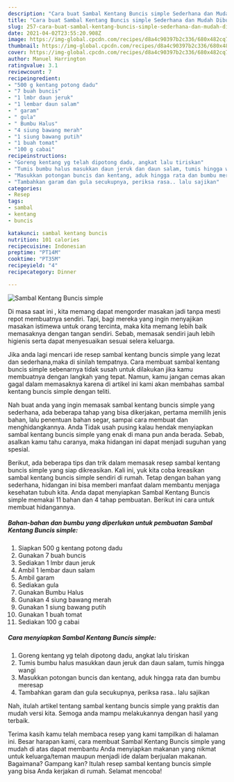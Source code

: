 ```yaml
---
description: "Cara buat Sambal Kentang Buncis simple Sederhana dan Mudah Dibuat"
title: "Cara buat Sambal Kentang Buncis simple Sederhana dan Mudah Dibuat"
slug: 257-cara-buat-sambal-kentang-buncis-simple-sederhana-dan-mudah-dibuat
date: 2021-04-02T23:55:20.908Z
image: https://img-global.cpcdn.com/recipes/d8a4c90397b2c336/680x482cq70/sambal-kentang-buncis-simple-foto-resep-utama.jpg
thumbnail: https://img-global.cpcdn.com/recipes/d8a4c90397b2c336/680x482cq70/sambal-kentang-buncis-simple-foto-resep-utama.jpg
cover: https://img-global.cpcdn.com/recipes/d8a4c90397b2c336/680x482cq70/sambal-kentang-buncis-simple-foto-resep-utama.jpg
author: Manuel Harrington
ratingvalue: 3.1
reviewcount: 7
recipeingredient:
- "500 g kentang potong dadu"
- "7 buah buncis"
- "1 lmbr daun jeruk"
- "1 lembar daun salam"
- " garam"
- " gula"
- " Bumbu Halus"
- "4 siung bawang merah"
- "1 siung bawang putih"
- "1 buah tomat"
- "100 g cabai"
recipeinstructions:
- "Goreng kentang yg telah dipotong dadu, angkat lalu tiriskan"
- "Tumis bumbu halus masukkan daun jeruk dan daun salam, tumis hingga wangi"
- "Masukkan potongan buncis dan kentang, aduk hingga rata dan bumbu meresap"
- "Tambahkan garam dan gula secukupnya, periksa rasa.. lalu sajikan"
categories:
- Resep
tags:
- sambal
- kentang
- buncis

katakunci: sambal kentang buncis 
nutrition: 101 calories
recipecuisine: Indonesian
preptime: "PT14M"
cooktime: "PT35M"
recipeyield: "4"
recipecategory: Dinner

---
```



![Sambal Kentang Buncis simple](https://img-global.cpcdn.com/recipes/d8a4c90397b2c336/680x482cq70/sambal-kentang-buncis-simple-foto-resep-utama.jpg)

Di masa  saat ini , kita memang dapat mengorder masakan jadi tanpa mesti repot membuatnya sendiri. Tapi, bagi mereka yang ingin menyajikan masakan istimewa untuk orang tercinta, maka kita memang lebih baik memasaknya dengan tangan sendiri. Sebab, memasak sendiri jauh lebih higienis serta dapat menyesuaikan sesuai selera keluarga.

Jika anda lagi mencari ide resep sambal kentang buncis simple yang lezat dan sederhana,maka di sinilah tempatnya. Cara membuat sambal kentang buncis simple  sebenarnya tidak susah untuk dilakukan jika kamu membuatnya dengan langkah yang tepat. Namun, kamu jangan cemas akan gagal dalam memasaknya 
karena di artikel ini kami akan membahas sambal kentang buncis simple dengan teliti.  



Nah buat anda yang ingin memasak sambal kentang buncis simple yang sederhana, ada beberapa tahap yang bisa dikerjakan, pertama memilih jenis bahan, lalu penentuan bahan segar, sampai cara membuat dan menghidangkannya. Anda Tidak usah pusing kalau hendak menyiapkan sambal kentang buncis simple yang enak di mana pun anda berada. Sebab, asalkan kamu  tahu caranya, maka hidangan ini dapat menjadi suguhan yang spesial.

Berikut, ada beberapa tips dan trik dalam memasak resep sambal kentang buncis simple yang siap dikreasikan. Kali ini, yuk kita coba kreasikan sambal kentang buncis simple sendiri di rumah. Tetap dengan bahan yang sederhana, hidangan ini bisa memberi manfaat dalam membantu menjaga kesehatan tubuh kita. Anda dapat menyiapkan Sambal Kentang Buncis simple memakai 11 bahan dan 4 tahap pembuatan. Berikut ini cara untuk membuat hidangannya.

<!--inarticleads1-->

##### Bahan-bahan dan bumbu yang diperlukan untuk pembuatan Sambal Kentang Buncis simple:

1. Siapkan 500 g kentang potong dadu
1. Gunakan 7 buah buncis
1. Sediakan 1 lmbr daun jeruk
1. Ambil 1 lembar daun salam
1. Ambil  garam
1. Sediakan  gula
1. Gunakan  Bumbu Halus
1. Gunakan 4 siung bawang merah
1. Gunakan 1 siung bawang putih
1. Gunakan 1 buah tomat
1. Sediakan 100 g cabai




<!--inarticleads2-->

##### Cara menyiapkan Sambal Kentang Buncis simple:

1. Goreng kentang yg telah dipotong dadu, angkat lalu tiriskan
1. Tumis bumbu halus masukkan daun jeruk dan daun salam, tumis hingga wangi
1. Masukkan potongan buncis dan kentang, aduk hingga rata dan bumbu meresap
1. Tambahkan garam dan gula secukupnya, periksa rasa.. lalu sajikan




Nah, itulah artikel tentang  sambal kentang buncis simple  yang praktis dan mudah versi kita. Semoga anda mampu melakukannya dengan hasil yang terbaik. 

Terima kasih kamu telah membaca resep yang kami tampilkan di halaman ini. Besar harapan kami, cara membuat  Sambal Kentang Buncis simple yang mudah di atas dapat membantu Anda menyiapkan makanan yang nikmat untuk keluarga/teman maupun menjadi ide dalam berjualan makanan. Bagaimana? Gampang kan? Itulah resep sambal kentang buncis simple yang bisa Anda kerjakan di rumah. Selamat mencoba!

